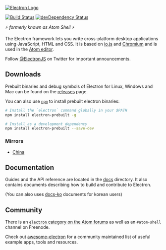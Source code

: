 [![Electron Logo](http://electron.atom.io/images/electron-logo.svg)](http://electron.atom.io/)

[![Build Status](https://travis-ci.org/atom/electron.svg?branch=master)](https://travis-ci.org/atom/electron)
[![devDependency Status](https://david-dm.org/atom/electron/dev-status.svg)](https://david-dm.org/atom/electron#info=devDependencies)

:zap: *formerly known as Atom Shell* :zap:

The Electron framework lets you write cross-platform desktop applications
using JavaScript, HTML and CSS. It is based on [io.js](http://iojs.org) and
[Chromium](http://www.chromium.org) and is used in the [Atom
editor](https://github.com/atom/atom).

Follow [@ElectronJS](https://twitter.com/electronjs) on Twitter for important
announcements.

## Downloads

Prebuilt binaries and debug symbols of Electron for Linux, Windows and Mac can
be found on the [releases](https://github.com/atom/electron/releases) page.

You can also use [`npm`](https://docs.npmjs.com/) to install prebuilt electron
binaries:

```sh
# Install the `electron` command globally in your $PATH
npm install electron-prebuilt -g

# Install as a development dependency
npm install electron-prebuilt --save-dev
```

### Mirrors

- [China](https://npm.taobao.org/mirrors/electron)

## Documentation

Guides and the API reference are located in the
[docs](https://github.com/atom/electron/tree/master/docs) directory. It also
contains documents describing how to build and contribute to Electron.

(You can also uses [docs-ko](./docs/README-ko.md) documents for korean users)

## Community

There is an [`electron` category on the Atom forums](http://discuss.atom.io/category/electron)
as well as an `#atom-shell` channel on Freenode.

Check out [awesome-electron](https://github.com/sindresorhus/awesome-electron) for a community maintained list of useful example apps, tools and resources.
